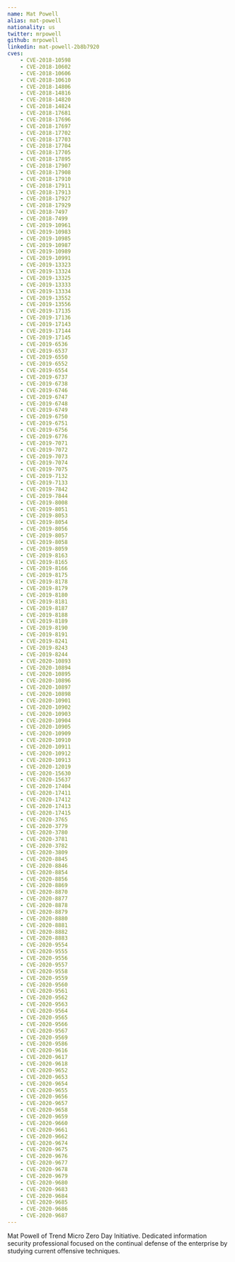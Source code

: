 ```yaml
---
name: Mat Powell
alias: mat-powell
nationality: us
twitter: mrpowell
github: mrpowell
linkedin: mat-powell-2b8b7920
cves:
    - CVE-2018-10598
    - CVE-2018-10602
    - CVE-2018-10606
    - CVE-2018-10610
    - CVE-2018-14806
    - CVE-2018-14816
    - CVE-2018-14820
    - CVE-2018-14824
    - CVE-2018-17681
    - CVE-2018-17696
    - CVE-2018-17697
    - CVE-2018-17702
    - CVE-2018-17703
    - CVE-2018-17704
    - CVE-2018-17705
    - CVE-2018-17895
    - CVE-2018-17907
    - CVE-2018-17908
    - CVE-2018-17910
    - CVE-2018-17911
    - CVE-2018-17913
    - CVE-2018-17927
    - CVE-2018-17929
    - CVE-2018-7497
    - CVE-2018-7499
    - CVE-2019-10961
    - CVE-2019-10983
    - CVE-2019-10985
    - CVE-2019-10987
    - CVE-2019-10989
    - CVE-2019-10991
    - CVE-2019-13323
    - CVE-2019-13324
    - CVE-2019-13325
    - CVE-2019-13333
    - CVE-2019-13334
    - CVE-2019-13552
    - CVE-2019-13556
    - CVE-2019-17135
    - CVE-2019-17136
    - CVE-2019-17143
    - CVE-2019-17144
    - CVE-2019-17145
    - CVE-2019-6536
    - CVE-2019-6537
    - CVE-2019-6550
    - CVE-2019-6552
    - CVE-2019-6554
    - CVE-2019-6737
    - CVE-2019-6738
    - CVE-2019-6746
    - CVE-2019-6747
    - CVE-2019-6748
    - CVE-2019-6749
    - CVE-2019-6750
    - CVE-2019-6751
    - CVE-2019-6756
    - CVE-2019-6776
    - CVE-2019-7071
    - CVE-2019-7072
    - CVE-2019-7073
    - CVE-2019-7074
    - CVE-2019-7075
    - CVE-2019-7132
    - CVE-2019-7133
    - CVE-2019-7842
    - CVE-2019-7844
    - CVE-2019-8008
    - CVE-2019-8051
    - CVE-2019-8053
    - CVE-2019-8054
    - CVE-2019-8056
    - CVE-2019-8057
    - CVE-2019-8058
    - CVE-2019-8059
    - CVE-2019-8163
    - CVE-2019-8165
    - CVE-2019-8166
    - CVE-2019-8175
    - CVE-2019-8178
    - CVE-2019-8179
    - CVE-2019-8180
    - CVE-2019-8181
    - CVE-2019-8187
    - CVE-2019-8188
    - CVE-2019-8189
    - CVE-2019-8190
    - CVE-2019-8191
    - CVE-2019-8241
    - CVE-2019-8243
    - CVE-2019-8244
    - CVE-2020-10893
    - CVE-2020-10894
    - CVE-2020-10895
    - CVE-2020-10896
    - CVE-2020-10897
    - CVE-2020-10898
    - CVE-2020-10901
    - CVE-2020-10902
    - CVE-2020-10903
    - CVE-2020-10904
    - CVE-2020-10905
    - CVE-2020-10909
    - CVE-2020-10910
    - CVE-2020-10911
    - CVE-2020-10912
    - CVE-2020-10913
    - CVE-2020-12019
    - CVE-2020-15630
    - CVE-2020-15637
    - CVE-2020-17404
    - CVE-2020-17411
    - CVE-2020-17412
    - CVE-2020-17413
    - CVE-2020-17415
    - CVE-2020-3765
    - CVE-2020-3779
    - CVE-2020-3780
    - CVE-2020-3781
    - CVE-2020-3782
    - CVE-2020-3809
    - CVE-2020-8845
    - CVE-2020-8846
    - CVE-2020-8854
    - CVE-2020-8856
    - CVE-2020-8869
    - CVE-2020-8870
    - CVE-2020-8877
    - CVE-2020-8878
    - CVE-2020-8879
    - CVE-2020-8880
    - CVE-2020-8881
    - CVE-2020-8882
    - CVE-2020-8883
    - CVE-2020-9554
    - CVE-2020-9555
    - CVE-2020-9556
    - CVE-2020-9557
    - CVE-2020-9558
    - CVE-2020-9559
    - CVE-2020-9560
    - CVE-2020-9561
    - CVE-2020-9562
    - CVE-2020-9563
    - CVE-2020-9564
    - CVE-2020-9565
    - CVE-2020-9566
    - CVE-2020-9567
    - CVE-2020-9569
    - CVE-2020-9586
    - CVE-2020-9616
    - CVE-2020-9617
    - CVE-2020-9618
    - CVE-2020-9652
    - CVE-2020-9653
    - CVE-2020-9654
    - CVE-2020-9655
    - CVE-2020-9656
    - CVE-2020-9657
    - CVE-2020-9658
    - CVE-2020-9659
    - CVE-2020-9660
    - CVE-2020-9661
    - CVE-2020-9662
    - CVE-2020-9674
    - CVE-2020-9675
    - CVE-2020-9676
    - CVE-2020-9677
    - CVE-2020-9678
    - CVE-2020-9679
    - CVE-2020-9680
    - CVE-2020-9683
    - CVE-2020-9684
    - CVE-2020-9685
    - CVE-2020-9686
    - CVE-2020-9687
---
```

Mat Powell of Trend Micro Zero Day Initiative. Dedicated information security professional focused on the continual defense of the enterprise by studying current offensive techniques.
